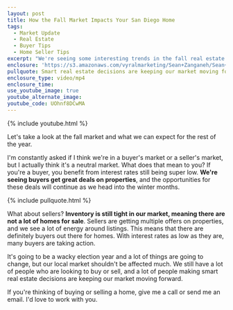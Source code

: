 ```yaml
---
layout: post
title: How the Fall Market Impacts Your San Diego Home
tags:
  - Market Update
  - Real Estate
  - Buyer Tips
  - Home Seller Tips
excerpt: "We're seeing some interesting trends in the fall real estate market. What does this mean for you? What does it mean for our market moving forward?"
enclosure: 'https://s3.amazonaws.com/vyralmarketing/Sean+Zanganeh/Sean+Zanganeh+Examining+Fall+Real+Estate+Market+Trends.mp4'
pullquote: Smart real estate decisions are keeping our market moving forward.
enclosure_type: video/mp4
enclosure_time:
use_youtube_image: true
youtube_alternate_image:
youtube_code: UOhnf8DCwMA
---
```



{% include youtube.html %}

Let's take a look at the fall market and what we can expect for the rest of the year.

I'm constantly asked if I think we're in a buyer's market or a seller's market, but I actually think it's a neutral market. What does that mean to you? If you're a buyer, you benefit from interest rates still being super low. **We're seeing buyers get great deals on properties**, and the opportunities for these deals will continue as we head into the winter months.

{% include pullquote.html %}

What about sellers? **Inventory is still tight in our market, meaning there are not a lot of homes for sale**. Sellers are getting multiple offers on properties, and we see a lot of energy around listings. This means that there are definitely buyers out there for homes. With interest rates as low as they are, many buyers are taking action.

It's going to be a wacky election year and a lot of things are going to change, but our local market shouldn't be affected much. We still have a lot of people who are looking to buy or sell, and a lot of people making smart real estate decisions are keeping our market moving forward.

If you're thinking of buying or selling a home, give me a call or send me an email. I'd love to work with you.